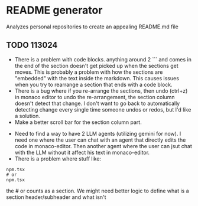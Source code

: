 # README generator
 Analyzes personal repositories to create an appealing README.md file

## TODO 113024
<!-- - There is a problem with the initialization of markdown viewer once the markdown editor is initialized--it comes up empty. probably a problem with markdownviewer only updating when it detects a change, but doesn't update the moment markdown editor is initialized with data. -->
- There is a problem with code blocks. anything around 2 ``` and comes in the end of the section doesn't get picked up when the sections get moves. This is probably a problem with how the sections are "embedded" with the text inside the markdown. This causes issues when you try to rearrange a section that ends with a code block.
- There is a bug where if you re-arrange the sections, then undo (ctrl+z) in monaco editor to undo the re-arrangement, the section column doesn't detect that change. I don't want to go back to automatically detecting change every single time someone undos or redos, but I'd like a solution.
- Make a better scroll bar for the section column part.
<!-- - The toast that tells you that you're over 20 files is a bit stupid. If I'm 30 files over and de-select my files one by one, the toast would spawn 30 times until I'm 0 files over. Just remove the toast from the file-tree selection thing. -->
- Need to find a way to have 2 LLM agents (utilizing gemini for now). I need one where the user can chat with an agent that directly edits the code in monaco-editor. Then another agent where the user can jsut chat with the LLM without it affect his text in monaco-editor.
- There is a problem where stuff like:
```
npm.tsx
# or
npm.tsx
```
the # or counts as a section. We might need better logic to define what is a section header/subheader and what isn't
